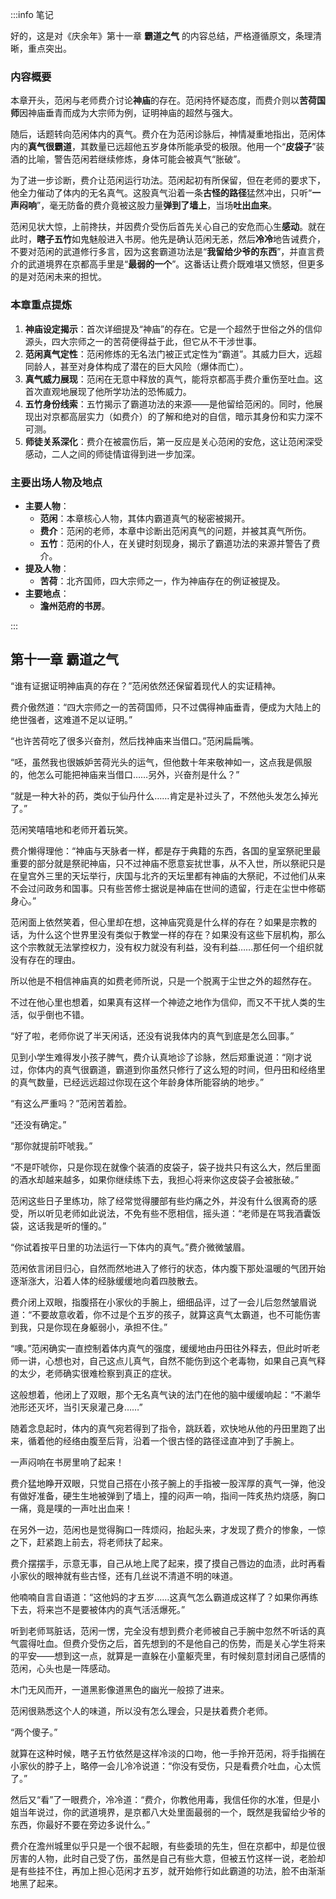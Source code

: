 :::info 笔记

好的，这是对《庆余年》第十一章 **霸道之气** 的内容总结，严格遵循原文，条理清晰，重点突出。

### **内容概要**

本章开头，范闲与老师费介讨论**神庙**的存在。范闲持怀疑态度，而费介则以**苦荷国师**因神庙垂青而成为大宗师为例，证明神庙的超然与强大。

随后，话题转向范闲体内的真气。费介在为范闲诊脉后，神情凝重地指出，范闲体内的**真气很霸道**，其数量已远超他五岁身体所能承受的极限。他用一个“**皮袋子**”装酒的比喻，警告范闲若继续修炼，身体可能会被真气“胀破”。

为了进一步诊断，费介让范闲运行功法。范闲起初有所保留，但在老师的要求下，他全力催动了体内的无名真气。这股真气沿着一条**古怪的路径**猛然冲出，只听“**一声闷响**”，毫无防备的费介竟被这股力量**弹到了墙上**，当场**吐出血来**。

范闲见状大惊，上前搀扶，并因费介受伤后首先关心自己的安危而心生**感动**。就在此时，**瞎子五竹**如鬼魅般进入书房。他先是确认范闲无恙，然后**冷冷**地告诫费介，不要对范闲的武道修行多言，因为这套霸道功法是“**我留给少爷的东西**”，并直言费介的武道境界在京都高手里是“**最弱的一个**”。这番话让费介既难堪又愤怒，但更多的是对范闲未来的担忧。

### **本章重点提炼**

1.  **神庙设定揭示**：首次详细提及“神庙”的存在。它是一个超然于世俗之外的信仰源头，四大宗师之一的苦荷便得益于此，但它从不干涉世事。
2.  **范闲真气定性**：范闲修炼的无名法门被正式定性为“霸道”。其威力巨大，远超同龄人，甚至对身体构成了潜在的巨大风险（爆体而亡）。
3.  **真气威力展现**：范闲在无意中释放的真气，能将京都高手费介重伤至吐血。这首次直观地展现了他所学功法的恐怖威力。
4.  **五竹身份线索**：五竹揭示了霸道功法的来源——是他留给范闲的。同时，他展现出对京都高层实力（如费介）的了解和绝对的自信，暗示其身份和实力深不可测。
5.  **师徒关系深化**：费介在被震伤后，第一反应是关心范闲的安危，这让范闲深受感动，二人之间的师徒情谊得到进一步加深。

### **主要出场人物及地点**

*   **主要人物**：
    *   **范闲**：本章核心人物，其体内霸道真气的秘密被揭开。
    *   **费介**：范闲的老师，本章中诊断出范闲真气的问题，并被其真气所伤。
    *   **五竹**：范闲的仆人，在关键时刻现身，揭示了霸道功法的来源并警告了费介。
*   **提及人物**：
    *   **苦荷**：北齐国师，四大宗师之一，作为神庙存在的例证被提及。
*   **主要地点**：
    *   **澹州范府的书房**。

:::

## 第十一章 **霸道之气**

“谁有证据证明神庙真的存在？”范闲依然还保留着现代人的实证精神。

费介傲然道：“四大宗师之一的苦荷国师，只不过偶得神庙垂青，便成为大陆上的绝世强者，这难道不足以证明。”

“也许苦荷吃了很多兴奋剂，然后找神庙来当借口。”范闲扁扁嘴。

“呸，虽然我也很嫉妒苦荷光头的运气，但他数十年来敬神如一，这点我是佩服的，他怎么可能把神庙来当借口……另外，兴奋剂是什么？”

“就是一种大补的药，类似于仙丹什么……肯定是补过头了，不然他头发怎么掉光了。”

范闲笑嘻嘻地和老师开着玩笑。

费介懒得理他：“神庙与天脉者一样，都是存于典籍的东西，各国的皇室祭祀里最重要的部分就是祭祀神庙，只不过神庙不愿意妄扰世事，从不入世，所以祭祀只是在皇宫外三里的天坛举行，庆国与北齐的天坛里都有神庙的大祭祀，不过他们从来不会过问政务和国事。只有些苦修士据说是神庙在世间的遗留，行走在尘世中修砺身心。”

范闲面上依然笑着，但心里却在想，这神庙究竟是什么样的存在？如果是宗教的话，为什么这个世界里没有类似于教堂一样的存在？如果没有这些下层机构，那么这个宗教就无法掌控权力，没有权力就没有利益，没有利益……那任何一个组织就没有存在的理由。

所以他是不相信神庙真的如费老师所说，只是一个脱离于尘世之外的超然存在。

不过在他心里也想着，如果真有这样一个神迹之地作为信仰，而又不干扰人类的生活，似乎倒也不错。

“好了啦，老师你说了半天闲话，还没有说我体内的真气到底是怎么回事。”

见到小学生难得发小孩子脾气，费介认真地诊了诊脉，然后郑重说道：“刚才说过，你体内的真气很霸道，霸道到你虽然只修行了这么短的时间，但丹田和经络里的真气数量，已经远远超过你现在这个年龄身体所能容纳的地步。”

“有这么严重吗？”范闲苦着脸。

“还没有确定。”

“那你就提前吓唬我。”

“不是吓唬你，只是你现在就像个装酒的皮袋子，袋子拢共只有这么大，然后里面的酒水却越来越多，如果你继续练下去，我担心将来你这皮袋子会被胀破。”

范闲这些日子里练功，除了经常觉得腰部有些灼痛之外，并没有什么很离奇的感受，所以听见老师如此说法，不免有些不愿相信，摇头道：“老师是在骂我酒囊饭袋，这话我是听的懂的。”

“你试着按平日里的功法运行一下体内的真气。”费介微微皱眉。

范闲依言闭目归心，自然而然地进入了修行的状态，体内腹下那处温暖的气团开始逐渐涨大，沿着人体的经脉缓缓地向着四肢散去。

费介闭上双眼，指腹搭在小家伙的手腕上，细细品评，过了一会儿后忽然皱眉说道：“不要故意收着，你不过是个五岁的孩子，就算这真气太霸道，也不可能伤害到我，只是你现在身躯弱小，承担不住。”

“噢。”范闲确实一直控制着体内真气的强度，缓缓地由丹田往外释去，但此时听老师一讲，心想也对，自己这点儿真气，自然不能伤到这个老毒物，如果自己真气释的太少，老师确实很难检察到真正的症状。

这般想着，他闭上了双眼，那个无名真气诀的法门在他的脑中缓缓响起：“不濑华池形还灭坏，当引天泉灌己身……”

随着念息起时，体内的真气宛若得到了指令，跳跃着，欢快地从他的丹田里跑了出来，循着他的经络由腹至后背，沿着一个很古怪的路径迳直冲到了手腕上。

一声闷响在书房里响了起来！

费介猛地睁开双眼，只觉自己搭在小孩子腕上的手指被一股浑厚的真气一弹，他没有做好准备，硬生生地被弹到了墙上，撞的闷声一响，指间一阵炙热灼烧感，胸口一痛，竟是噗的一声吐出血来！

在另外一边，范闲也是觉得胸口一阵烦闷，抬起头来，才发现了费介的惨象，一惊之下，赶紧跑上前去，将老师扶了起来。

费介摆摆手，示意无事，自己从地上爬了起来，摸了摸自己唇边的血渍，此时再看小家伙的眼神就有些古怪，还有几丝说不清道不明的味道。

他喃喃自言自语道：“这他妈的才五岁……这真气怎么霸道成这样了？如果你再练下去，将来岂不是要被体内的真气活活爆死。”

听到老师骂脏话，范闲一愣，完全没有想到费介老师被自己手腕中忽然不听话的真气震得吐血。但费介受伤之后，首先想到的不是他自己的伤势，而是关心学生将来的平安——想到这一点，就算是一直躲在小童躯壳里，有时候刻意封闭自己感情的范闲，心头也是一阵感动。

木门无风而开，一道黑影像道黑色的幽光一般掠了进来。

范闲很熟悉这个人的味道，所以没有怎么理会，只是扶着费介老师。

“两个傻子。”

就算在这种时候，瞎子五竹依然是这样冷淡的口吻，他一手拎开范闲，将手指搁在小家伙的脖子上，略停一会儿冷冷说道：“你没有受伤，只是看费介吐血，心太慌了。”

然后又“看”了一眼费介，冷冷道：“费介，你教他用毒，我信任你的水准，但是小姐当年说过，你的武道境界，是京都八大处里面最弱的一个，既然是我留给少爷的东西，你最好不要在旁边多说什么。”

费介在澹州城里似乎只是一个很不起眼，有些委琐的先生，但在京都中，却是位很厉害的人物，此时自己受了伤，虽然是自己有些大意，但被五竹这样一说，老脸却是有些挂不住，再加上担心范闲才五岁，就开始修行如此霸道的功法，脸不由渐渐地黑了起来。

